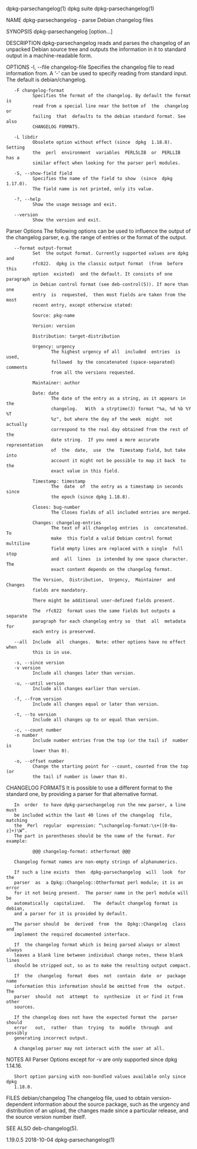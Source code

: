 dpkg-parsechangelog(1)            dpkg suite           dpkg-parsechangelog(1)

NAME
       dpkg-parsechangelog - parse Debian changelog files

SYNOPSIS
       dpkg-parsechangelog [option...]

DESCRIPTION
       dpkg-parsechangelog  reads  and  parses  the  changelog of an unpacked
       Debian source tree and outputs  the  information  in  it  to  standard
       output in a machine-readable form.

OPTIONS
       -l, --file changelog-file
              Specifies  the  changelog file to read information from.  A ‘-’
              can be used  to  specify  reading  from  standard  input.   The
              default is debian/changelog.

       -F changelog-format
              Specifies the format of the changelog. By default the format is
              read from a special line near the bottom of  the  changelog  or
              failing  that  defaults to the debian standard format. See also
              CHANGELOG FORMATS.

       -L libdir
              Obsolete option without effect (since  dpkg  1.18.8).   Setting
              the  perl  environment  variables  PERL5LIB  or  PERLLIB  has a
              similar effect when looking for the parser perl modules.

       -S, --show-field field
              Specifies the name of the field to show  (since  dpkg  1.17.0).
              The field name is not printed, only its value.

       -?, --help
              Show the usage message and exit.

       --version
              Show the version and exit.

   Parser Options
       The  following  options  can  be  used  to influence the output of the
       changelog parser, e.g. the range of  entries  or  the  format  of  the
       output.

       --format output-format
              Set  the output format. Currently supported values are dpkg and
              rfc822.  dpkg is the classic output format  (from  before  this
              option  existed)  and the default. It consists of one paragraph
              in Debian control format (see deb-control(5)). If more than one
              entry  is  requested,  then most fields are taken from the most
              recent entry, except otherwise stated:

              Source: pkg-name

              Version: version

              Distribution: target-distribution

              Urgency: urgency
                     The highest urgency of all  included  entries  is  used,
                     followed  by the concatenated (space-separated) comments
                     from all the versions requested.

              Maintainer: author

              Date: date
                     The date of the entry as a string, as it appears in  the
                     changelog.   With  a strptime(3) format "%a, %d %b %Y %T
                     %z", but where the day of the week  might  not  actually
                     correspond to the real day obtained from the rest of the
                     date string.  If you need a more accurate representation
                     of  the  date,  use  the  Timestamp field, but take into
                     account it might not be possible to map it back  to  the
                     exact value in this field.

              Timestamp: timestamp
                     The  date  of  the entry as a timestamp in seconds since
                     the epoch (since dpkg 1.18.8).

              Closes: bug-number
                     The Closes fields of all included entries are merged.

              Changes: changelog-entries
                     The text of all changelog entries  is  concatenated.  To
                     make  this field a valid Debian control format multiline
                     field empty lines are replaced with a single  full  stop
                     and  all  lines  is intended by one space character. The
                     exact content depends on the changelog format.

              The Version,  Distribution,  Urgency,  Maintainer  and  Changes
              fields are mandatory.

              There might be additional user-defined fields present.

              The  rfc822  format uses the same fields but outputs a separate
              paragraph for each changelog entry so  that  all  metadata  for
              each entry is preserved.

       --all  Include  all  changes.  Note: other options have no effect when
              this is in use.

       -s, --since version
       -v version
              Include all changes later than version.

       -u, --until version
              Include all changes earlier than version.

       -f, --from version
              Include all changes equal or later than version.

       -t, --to version
              Include all changes up to or equal than version.

       -c, --count number
       -n number
              Include number entries from the top (or the tail if  number  is
              lower than 0).

       -o, --offset number
              Change the starting point for --count, counted from the top (or
              the tail if number is lower than 0).

CHANGELOG FORMATS
       It is possible to use a different  format  to  the  standard  one,  by
       providing a parser for that alternative format.

       In  order  to have dpkg-parsechangelog run the new parser, a line must
       be included within the last 40 lines of the changelog  file,  matching
       the  Perl  regular  expression: “\schangelog-format:\s+([0-9a-z]+)\W”.
       The part in parentheses should be the name of the format. For example:

              @@@ changelog-format: otherformat @@@

       Changelog format names are non-empty strings of alphanumerics.

       If such a line exists  then  dpkg-parsechangelog  will  look  for  the
       parser  as  a Dpkg::Changelog::Otherformat perl module; it is an error
       for it not being present.  The parser name in the perl module will  be
       automatically  capitalized.   The  default changelog format is debian,
       and a parser for it is provided by default.

       The parser should  be  derived  from  the  Dpkg::Changelog  class  and
       implement the required documented interface.

       If  the changelog format which is being parsed always or almost always
       leaves a blank line between individual change notes, these blank lines
       should be stripped out, so as to make the resulting output compact.

       If  the  changelog  format  does  not  contain  date  or  package name
       information this information should be omitted from  the  output.  The
       parser  should  not  attempt  to  synthesize  it or find it from other
       sources.

       If the changelog does not have the expected format the  parser  should
       error   out,  rather  than  trying  to  muddle  through  and  possibly
       generating incorrect output.

       A changelog parser may not interact with the user at all.

NOTES
       All Parser Options  except  for  -v  are  only  supported  since  dpkg
       1.14.16.

       Short option parsing with non-bundled values available only since dpkg
       1.18.0.

FILES
       debian/changelog
              The  changelog   file,   used   to   obtain   version-dependent
              information  about  the source package, such as the urgency and
              distribution of an upload, the changes made since a  particular
              release, and the source version number itself.

SEE ALSO
       deb-changelog(5).

1.19.0.5                          2018-10-04           dpkg-parsechangelog(1)
